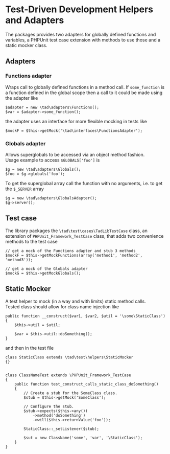 # Test-Driven Development Helpers and Adapters

The packages provides two adapters for globally defined functions and variables, a PHPUnit test case extension with methods to use those and a static mocker class.

## Adapters

### Functions adapter
Wraps call to globally defined functions in a method call. If <code>some_function</code> is a function defined in the global scope then a call to it could be made using the adapter like

    $adapter = new \tad\adapters\Functions();
    $var = $adapter->some_function();

the adapter uses an interface for more flexible mocking in tests like

    $mockF = $this->getMock('\tad\interfaces\FunctionsAdapter');

### Globals adapter
Allows superglobals to be accessed via an object method fashion.  
Usage example to access <code>$GLOBALS['foo']</code> is

    $g = new \tad\adapters\Globals();
    $foo = $g->globals('foo');

To get the superglobal array call the function with no arguments, i.e.
to get the <code>$_SERVER</code> array

    $g = new \tad\adapters\GlobalsAdapter();
    $g->server();

## Test case
The library packages the <code>\tad\test\cases\TadLibTestCase</code> class, an extension of <code>PHPUnit_Framework_TestCase</code> class, that adds two convenience methods to the test case
    
    // get a mock of the Functions adapter and stub 3 methods
    $mockF = $this->getMockFunctions(array('method1', 'method2', 'method3'));
    
    // get a mock of the Globals adapter
    $mockG = $this->getMockGlobals();

## Static Mocker
A test helper to mock (in a way and with limits) static method calls.  
Tested class should allow for class name injection like

    public function __construct($var1, $var2, $util = '\some\StaticClass')
    {
        $this->util = $util;

        $var = $this->util::doSomething();
    }

and then in the test file

    class StaticClass extends \tad\test\helpers\StaticMocker
    {}


    class ClassNameTest extends \PHPUnit_Framework_TestCase
    {
        public function test_construct_calls_static_class_doSomething()
        {
            // Create a stub for the SomeClass class.
            $stub = $this->getMock('SomeClass');

            // Configure the stub.
            $stub->expects($this->any())
                ->method('doSomething')
                ->will($this->returnValue('foo'));

            StaticClass::_setListener($stub);

            $sut = new ClassName('some', 'var', '\StaticClass');
        }
    }

